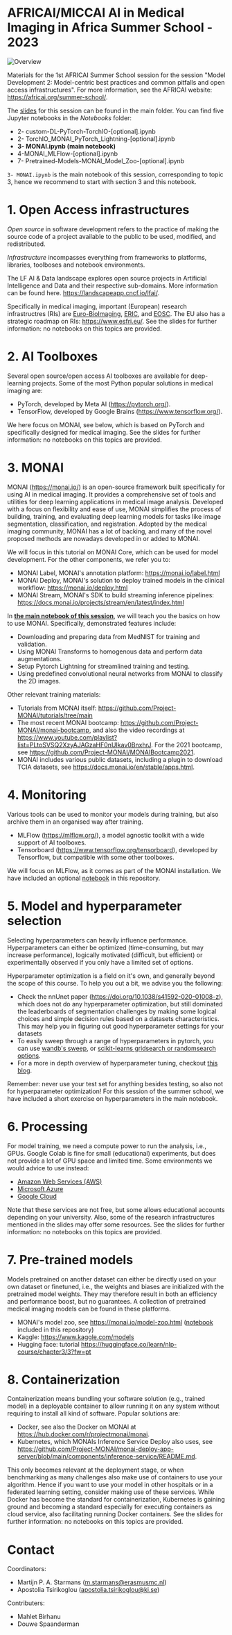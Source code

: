 # AFRICAI/MICCAI AI in Medical Imaging in Africa Summer School - 2023

<img src="Images/AFRICAI_banner.jpg" alt="Overview"/>

Materials for the 1st AFRICAI Summer School session for the session "Model 
Development 2: Model-centric best practices and common pitfalls and open 
access infrastructures". For more information, see the AFRICAI website: 
https://africai.org/summer-school/.

The [slides](https://github.com/AFRICAI-MICCAI/model_development_2_models/blob/main/Slides_model_development_2_models.pdf) for this session can be found in the main folder.
You can find five Jupyter notebooks in the *Notebooks* folder:

- 2- custom-DL-PyTorch-TorchIO-[optional].ipynb
- 2- TorchIO_MONAI_PyTorch_Lightning-[optional].ipynb
- **3- MONAI.ipynb (main notebook)**
- 4-MONAI_MLFlow-[optional].ipynb
- 7- Pretrained-Models-MONAI_Model_Zoo-[optional].ipynb

``3- MONAI.ipynb`` is the main notebook of this session, corresponding to topic 3, hence we recommend to start with section 3 and this notebook.
 
# 1. Open Access infrastructures
*Open source* in software development refers to the practice of making the source code of a project available to the public to be used, modified, and redistributed.

*Infrastructure* incompasses everything from frameworks to platforms, libraries, toolboses and notebook environments.

The LF AI & Data landscape explores open source projects in Artificial Intelligence and Data and their respective sub-domains. More information can be found here. https://landscapeapp.cncf.io/lfai/. 

Specifically in medical imaging, important (European) research infrastructres (RIs) are [Euro-BioImaging](https://www.eurobioimaging.eu/), [ERIC](https://research-and-innovation.ec.europa.eu/strategy/strategy-2020-2024/our-digital-future/european-research-infrastructures/eric_en), and [EOSC](https://eosc-portal.eu/). The EU also has a strategic roadmap on RIs: https://www.esfri.eu/. See the slides for further information: no notebooks on this topics are provided.

# 2. AI Toolboxes
Several open source/open access AI toolboxes are available for deep-learning projects. Some of the most Python popular solutions in medical imaging are:

- PyTorch, developed by Meta AI (https://pytorch.org/).
- TensorFlow, developed by Google Brains (https://www.tensorflow.org/).

We here focus on MONAI, see below, which is based on PyTorch and specifically designed for medical imaging. See the slides for further information: no notebooks on this topics are provided.

# 3. MONAI
MONAI (https://monai.io/) is an open-source framework built specifically for using AI in medical imaging. It provides a comprehensive set of tools and utilities for deep learning applications in medical image analysis. Developed with a focus on flexibility and ease of use, MONAI simplifies the process of building, training, and evaluating deep learning models for tasks like image segmentation, classification, and registration. Adopted by the medical imaging community, MONAI has a lot of backing, and many of the novel proposed
methods are nowadays developed in or added to MONAI.

We will focus in this tutorial on MONAI Core, which can be used for model development. For the other components, we refer you to:

- MONAI Label, MONAI's annotation platform: https://monai.io/label.html 
- MONAI Deploy, MONAI's solution to deploy trained models in the clinical workflow: https://monai.io/deploy.html 
- MONAI Stream, MONAI's SDK to build streaming inference pipelines: https://docs.monai.io/projects/stream/en/latest/index.html

In [**the main notebook of this session**](https://github.com/AFRICAI-MICCAI/model_development_2_models/blob/main/Notebooks/3-%20MONAI.ipynb), we will teach
you the basics on how to use MONAI. Specifically, demonstrated features include:

- Downloading and preparing data from MedNIST for training and validation.
- Using MONAI Transforms to homogenous data and perform data augmentations.
- Setup Pytorch Lightning for streamlined training and testing.
- Using predefined convolutional neural networks from MONAI to classify the 2D images.

Other relevant training materials:
- Tutorials from MONAI itself: https://github.com/Project-MONAI/tutorials/tree/main 
- The most recent MONAI bootcamp: https://github.com/Project-MONAI/monai-bootcamp, and also the video recordings at https://www.youtube.com/playlist?list=PLtoSVSQ2XzyAJAGzaHF0nUIkav0BnxhrJ. For the 2021 bootcamp, see https://github.com/Project-MONAI/MONAIBootcamp2021.
- MONAI includes various public datasets, including a plugin to download TCIA datasets, see https://docs.monai.io/en/stable/apps.html. 

# 4. Monitoring
Various tools can be used to monitor your models during training, but also archive them in an organised way after training. 

- MLFlow (https://mlflow.org/), a model agnostic toolkit with a wide support of AI toolboxes. 
- Tensorboard (https://www.tensorflow.org/tensorboard), developed by Tensorflow, but compatible with some other toolboxes. 

We will focus on MLFlow, as it comes as part of the MONAI installation. We have included an optional [notebook](https://github.com/AFRICAI-MICCAI/model_development_2_models/blob/main/Notebooks/4-MONAI_MLFlow-[optional].ipynb) in this repository.

# 5. Model and hyperparameter selection
Selecting hyperparameters can heavily influence performance. Hyperparameters can either be optimized (time-consuming, but may increase performance), logically motivated (difficult, but efficient) or experimentally observed if you only have a limited set of options. 

Hyperparameter optimization is a field on it's own, and generally
beyond the scope of this course. To help you out a bit, we advise you the following:

- Check the nnUnet paper (https://doi.org/10.1038/s41592-020-01008-z), which does not do any hyperparameter optimization, but still dominated
    the leaderboards of segmentation challenges by making some logical choices and simple decision rules based on a datasets characteristics. 
    This may help you in figuring out good hyperparameter settings for your datasets 
- To easily sweep through a range of hyperparameters in pytorch, you can use [wandb's sweep](https://wandb.ai/site/articles/hyperparameter-tuning-as-easy-as-1-2-3),
    or [scikit-learns gridsearch or randomsearch options](https://machinelearningmastery.com/how-to-grid-search-hyperparameters-for-pytorch-models/).
- For a more in depth overview of hyperparameter tuning, checkout [this blog](https://neptune.ai/blog/hyperparameter-tuning-in-python-complete-guide).

Remember: never use your test set for anything besides testing, so also not for hyperparameter optimization! For this session of the summer school,
we have included a short exercise on hyperparameters in the main notebook.

# 6. Processing
For model training, we need a compute power to run the analysis, i.e., GPUs. Google Colab is fine for small (educational)
experiments, but does not provide a lot of GPU space and limited time. Some environments we would advice to use instead:

- [Amazon Web Services (AWS)](https://aws.amazon.com/)
- [Microsoft Azure](https://azure.microsoft.com/nl-nl)
- [Google Cloud](https://cloud.google.com/)

Note that these services are not free, but some allows educational accounts depending on your university. Also,
some of the research infrastructures mentioned in the slides may offer some resources.
See the slides for further information: no notebooks on this topics are provided.

# 7. Pre-trained models
Models pretrained on another dataset can either be directly used on your own dataset or finetuned, i.e., the weights and biases are initialized
with the pretrained model weights. They may therefore result in both an efficiency and performance boost, but no guarantees. A collection of pretrained medical imaging models can be found in these platforms.

- MONAI's model zoo, see https://monai.io/model-zoo.html ([notebook](https://github.com/AFRICAI-MICCAI/model_development_2_models/blob/main/Notebooks/7-%20Pretrained-Models-MONAI_Model_Zoo.ipynb) included in this repository)
- Kaggle: https://www.kaggle.com/models
- Hugging face: tutorial https://huggingface.co/learn/nlp-course/chapter3/3?fw=pt

# 8. Containerization
Containerization means bundling your software solution (e.g., trained model) in a deployable container to allow running it on any system without
requiring to install all kind of software. Popular solutions are:

- Docker, see also the Docker on MONAI at https://hub.docker.com/r/projectmonai/monai. 
- Kubernetes, which MONAIs Inference Service Deploy also uses, see https://github.com/Project-MONAI/monai-deploy-app-server/blob/main/components/inference-service/README.md.

This only becomes relevant at the deployment stage, or when benchmarking as many challenges also make use of containers to use your algorithm. Hence if you want to use your model in other hospitals or in a federated learning setting, consider making use of these services. While Docker has become the standard for containerization, Kubernetes is gaining ground and becoming a standard especially for executing containers as cloud service, also facilitating running Docker containers. See the slides for further information: no notebooks on this topics are provided.

# Contact
Coordinators:

- Martijn P. A. Starmans (m.starmans@erasmusmc.nl)
- Apostolia Tsirikoglou (apostolia.tsirikoglou@ki.se)

Contributers:

- Mahlet Birhanu
- Douwe Spaanderman